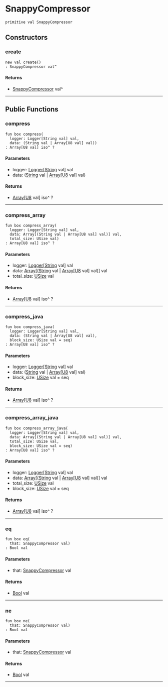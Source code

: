 # SnappyCompressor

```pony
primitive val SnappyCompressor
```

## Constructors

### create

```pony
new val create()
: SnappyCompressor val^
```

#### Returns

* [SnappyCompressor](.-compression-SnappyCompressor) val^

---

## Public Functions

### compress

```pony
fun box compress(
  logger: Logger[String val] val,
  data: (String val | Array[U8 val] val))
: Array[U8 val] iso^ ?
```
#### Parameters

*   logger: [Logger](.-customlogger-Logger)\[[String](builtin-String) val\] val
*   data: ([String](builtin-String) val | [Array](builtin-Array)\[[U8](builtin-U8) val\] val)

#### Returns

* [Array](builtin-Array)\[[U8](builtin-U8) val\] iso^ ?

---

### compress_array

```pony
fun box compress_array(
  logger: Logger[String val] val,
  data: Array[(String val | Array[U8 val] val)] val,
  total_size: USize val)
: Array[U8 val] iso^ ?
```
#### Parameters

*   logger: [Logger](.-customlogger-Logger)\[[String](builtin-String) val\] val
*   data: [Array](builtin-Array)\[([String](builtin-String) val | [Array](builtin-Array)\[[U8](builtin-U8) val\] val)\] val
*   total_size: [USize](builtin-USize) val

#### Returns

* [Array](builtin-Array)\[[U8](builtin-U8) val\] iso^ ?

---

### compress_java

```pony
fun box compress_java(
  logger: Logger[String val] val,
  data: (String val | Array[U8 val] val),
  block_size: USize val = seq)
: Array[U8 val] iso^ ?
```
#### Parameters

*   logger: [Logger](.-customlogger-Logger)\[[String](builtin-String) val\] val
*   data: ([String](builtin-String) val | [Array](builtin-Array)\[[U8](builtin-U8) val\] val)
*   block_size: [USize](builtin-USize) val = seq

#### Returns

* [Array](builtin-Array)\[[U8](builtin-U8) val\] iso^ ?

---

### compress_array_java

```pony
fun box compress_array_java(
  logger: Logger[String val] val,
  data: Array[(String val | Array[U8 val] val)] val,
  total_size: USize val,
  block_size: USize val = seq)
: Array[U8 val] iso^ ?
```
#### Parameters

*   logger: [Logger](.-customlogger-Logger)\[[String](builtin-String) val\] val
*   data: [Array](builtin-Array)\[([String](builtin-String) val | [Array](builtin-Array)\[[U8](builtin-U8) val\] val)\] val
*   total_size: [USize](builtin-USize) val
*   block_size: [USize](builtin-USize) val = seq

#### Returns

* [Array](builtin-Array)\[[U8](builtin-U8) val\] iso^ ?

---

### eq

```pony
fun box eq(
  that: SnappyCompressor val)
: Bool val
```
#### Parameters

*   that: [SnappyCompressor](.-compression-SnappyCompressor) val

#### Returns

* [Bool](builtin-Bool) val

---

### ne

```pony
fun box ne(
  that: SnappyCompressor val)
: Bool val
```
#### Parameters

*   that: [SnappyCompressor](.-compression-SnappyCompressor) val

#### Returns

* [Bool](builtin-Bool) val

---

